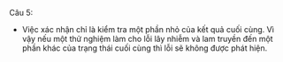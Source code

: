 Câu 5:
- Việc xác nhận chỉ là kiểm tra một phần nhỏ của kết quả cuối cùng. Vì vậy nếu một thử nghiệm làm cho lỗi lây nhiễm và lam truyền đến một phần khác của trạng thái cuối cùng thì lỗi sẽ không được phát hiện.
